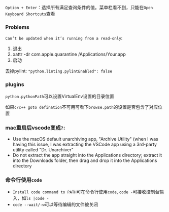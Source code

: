 `Option + Enter`：选择所有满足查询条件的值。菜单栏看不到，只能在`Open Keyboard Shortcuts`查看

### Problems
`Can’t be updated when it’s running from a read-only`:
1. 退出
2. xattr -dr com.apple.quarantine /Applications/Your.app
3. 启动

去掉pylint: `"python.linting.pylintEnabled": false`

### plugins
`python.pythonPath`可以设置VirtualEnv设置的目录位置

如果`c/c++ goto defination`不可用可看下`browse.path`的设置是否包含了对应位置

### mac重启后vscode变成`?`:
- Use the macOS default unarchiving app, "Archive Utility" (when I was having this issue, I was extracting the VSCode app using a 3rd-party utility called "Dr. Unarchiver"
- Do not extract the app straight into the Applications directory; extract it into the Downloads folder, then drag and drop it into the Applications directory

### 命令行使用`code`
- `Install code command to PATH`可在命令行使用`code`, `code -`可接收控制台输入，如`ls |code -`
- `code --wait/-w`可以等待编辑的文件被关闭
